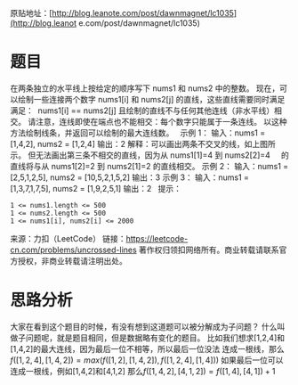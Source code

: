 原贴地址：[http://blog.leanote.com/post/dawnmagnet/lc1035](http://blog.leanot
e.com/post/dawnmagnet/lc1035)
# 题目
在两条独立的水平线上按给定的顺序写下 nums1 和 nums2 中的整数。
现在，可以绘制一些连接两个数字 nums1[i] 和 
nums2[j] 的直线，这些直线需要同时满足满足：
     nums1[i] == nums2[j]
    且绘制的直线不与任何其他连线（非水平线）相交。
请注意，连线即使在端点也不能相交：每个数字只能属于一条连线。
以这种方法绘制线条，并返回可以绘制的最大连线数。
 
示例 1：
    输入：nums1 = [1,4,2], nums2 = [1,2,4]
    输出：2
    解释：可以画出两条不交叉的线，如上图所示。 
    但无法画出第三条不相交的直线，因为从 nums1[1]=4 到 nums2[2]=4 
    的直线将与从 nums1[2]=2 到 nums2[1]=2 的直线相交。
示例 2：
    输入：nums1 = [2,5,1,2,5], nums2 = [10,5,2,1,5,2]
    输出：3
示例 3：
    输入：nums1 = [1,3,7,1,7,5], nums2 = [1,9,2,5,1]
    输出：2
 
提示：
    
    1 <= nums1.length <= 500
    1 <= nums2.length <= 500
    1 <= nums1[i], nums2[i] <= 2000
来源：力扣（LeetCode）
链接：https://leetcode-cn.com/problems/uncrossed-lines
著作权归领扣网络所有。商业转载请联系官方授权，非商业转载请注明出处。
# 思路分析
大家在看到这个题目的时候，有没有想到这道题可以被分解成为子问题？
什么叫做子问题呢，就是题目相同，但是数据略有变化的题目。
比如我们想求[1,2,4]和[1,4,2]的最大连线，因为最后一位不相等，所以最后一位没法
连成一根线，那么$f([1,2,4],[1,4,2]) = max(f([1,2],[1,4,2]),f([1,2,4],[1,4]))$
如果最后一位可以连成一根线，例如[1,4,2]和[4,1,2]
那么$f([1,4,2],[4,1,2])=f([1,4],[4,1])+1$